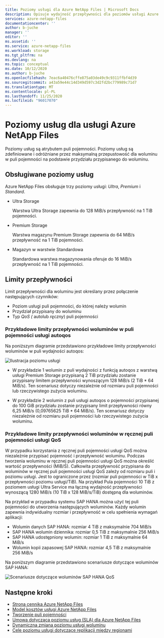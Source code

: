```yaml
---
title: Poziomy usługi dla Azure NetApp Files | Microsoft Docs
description: Opisuje wydajność przepływności dla poziomów usługi Azure NetApp Files.
services: azure-netapp-files
documentationcenter: ''
author: b-juche
manager: ''
editor: ''
ms.assetid: ''
ms.service: azure-netapp-files
ms.workload: storage
ms.tgt_pltfrm: na
ms.devlang: na
ms.topic: conceptual
ms.date: 10/12/2020
ms.author: b-juche
ms.openlocfilehash: 7eac6a40476cffe875a03de49c9c9311ffbf4d39
ms.sourcegitcommit: a43a59e44c14d349d597c3d2fd2bc779989c71d7
ms.translationtype: MT
ms.contentlocale: pl-PL
ms.lasthandoff: 11/25/2020
ms.locfileid: "96017070"
---
```

# <a name="service-levels-for-azure-netapp-files"></a>Poziomy usług dla usługi Azure NetApp Files
Poziomy usług są atrybutem puli pojemności. Poziomy usług są zdefiniowane i odróżniane przez maksymalną przepustowość dla woluminu w puli pojemności na podstawie przydziału przypisanego do woluminu.

## <a name="supported-service-levels"></a>Obsługiwane poziomy usług

Azure NetApp Files obsługuje trzy poziomy usługi: *Ultra*, *Premium* i *Standard*. 

* <a name="Ultra"></a>Ultra Storage

    Warstwa Ultra Storage zapewnia do 128 MiB/s przepływność na 1 TiB pojemności. 

* <a name="Premium"></a>Premium Storage

    Warstwa magazynu Premium Storage zapewnia do 64 MiB/s przepływność na 1 TiB pojemności. 

* <a name="Standard"></a>Magazyn w warstwie Standardowa

    Standardowa warstwa magazynowania oferuje do 16 MiB/s przepływność na 1 TiB pojemności.

## <a name="throughput-limits"></a>Limity przepływności

Limit przepływności dla woluminu jest określany przez połączenie następujących czynników:
* Poziom usługi puli pojemności, do której należy wolumin
* Przydział przypisany do woluminu  
* Typ *QoS (* autolub *ręczny*) puli pojemności  

### <a name="throughput-limit-examples-of-volumes-in-an-auto-qos-capacity-pool"></a>Przykładowe limity przepływności woluminów w puli pojemności usługi autoqos

Na poniższym diagramie przedstawiono przykładowe limity przepływności woluminów w puli wydajności autoqos:

![Ilustracja poziomu usługi](../media/azure-netapp-files/azure-netapp-files-service-levels.png)

* W przykładzie 1 wolumin z puli wydajności z funkcją autoqos z warstwą usługi Premium Storage przypisaną 2 TiB przydziału zostanie przypisany limitem przepływności wynoszącym 128 MiB/s (2 TiB * 64 MiB/s). Ten scenariusz dotyczy niezależnie od rozmiaru puli pojemności lub rzeczywistego zużycia woluminu.

* W przykładzie 2 wolumin z puli usługi autoqos o pojemności przypisanej do 100 GiB przydziału zostanie przypisany limit przepływności równy 6,25 MiB/s (0,09765625 TiB * 64 MiB/s). Ten scenariusz dotyczy niezależnie od rozmiaru puli pojemności lub rzeczywistego zużycia woluminu.

### <a name="throughput-limit-examples-of-volumes-in-a-manual-qos-capacity-pool"></a>Przykładowe limity przepływności woluminów w ręcznej puli pojemności usługi QoS 

W przypadku korzystania z ręcznej puli pojemności usługi QoS można niezależnie przypisać pojemność i przepływność woluminu. Podczas tworzenia woluminu w ręcznej puli pojemności usługi QoS można określić wartość przepływności (MiB/S). Całkowita przepływność przypisana do woluminów w ręcznej puli pojemności usługi QoS zależy od rozmiaru puli i poziomu usługi. Jest to ograniczone przez (rozmiar puli pojemności w TiB x przepływności poziomu usługi/TiB). Na przykład Pula pojemności 10 TiB z poziomem usługi Ultra Service ma łączną wydajność przepływności wynoszącą 1280 MiB/s (10 TiB x 128 MiB/s/TiB) dostępną dla woluminów.

Na przykład w przypadku systemu SAP HANA można użyć tej puli pojemności do utworzenia następujących woluminów. Każdy wolumin zapewnia indywidualny rozmiar i przepływność w celu spełnienia wymagań aplikacji:

* Wolumin danych SAP HANA: rozmiar 4 TiB z maksymalnie 704 MiB/s
* SAP HANA wolumin dziennika: rozmiar 0,5 TiB z maksymalnie 256 MiB/s
* SAP HANA udostępniony wolumin: rozmiar 1 TiB z maksymalnie 64 MiB/s
* Wolumin kopii zapasowej SAP HANA: rozmiar 4,5 TiB z maksymalnie 256 MiB/s

Na poniższym diagramie przedstawiono scenariusze dotyczące woluminów SAP HANA:

![Scenariusze dotyczące woluminów SAP HANA QoS](../media/azure-netapp-files/qos-sap-hana-volume-scenarios.png) 

## <a name="next-steps"></a>Następne kroki

- [Strona cennika Azure NetApp Files](https://azure.microsoft.com/pricing/details/storage/netapp/)
- [Model kosztów usługi Azure NetApp Files](azure-netapp-files-cost-model.md) 
- [Tworzenie puli pojemności](azure-netapp-files-set-up-capacity-pool.md)
- [Umowa dotycząca poziomu usług (SLA) dla Azure NetApp Files](https://azure.microsoft.com/support/legal/sla/netapp/)
- [Dynamiczna zmiana poziomu usługi woluminu](dynamic-change-volume-service-level.md) 
- [Cele poziomu usługi dotyczące replikacji między regionami](cross-region-replication-introduction.md#service-level-objectives)
